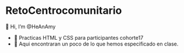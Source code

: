 # RetoCentrocomunitario
👋 Hi, I’m @HeAnAmy
- 👀 Practicas HTML y CSS para participantes cohorte17
- 🌱 Aqui encontraran un poco de lo que hemos especificado en clase.
